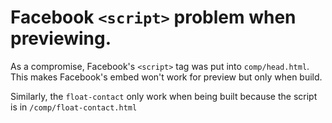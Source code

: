 # Facebook `<script>` problem when previewing.
As a compromise, Facebook's `<script>` tag was put into `comp/head.html`. This makes Facebook's embed won't work for preview but only when build.

Similarly, the `float-contact` only work when being built because the script is in `/comp/float-contact.html`